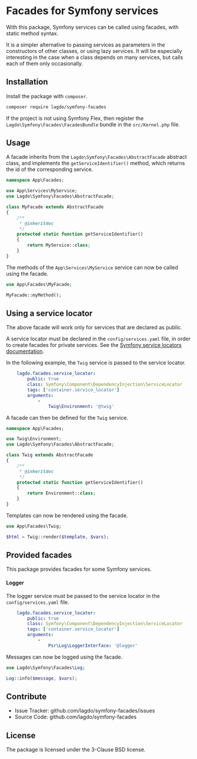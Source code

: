 Facades for Symfony services
============================

With this package, Symfony services can be called using facades, with static method syntax.

It is a simpler alternative to passing services as parameters in the constructors of other classes, or using lazy services.
It will be especially interesting in the case when a class depends on many services, but calls each of them only occasionally.

## Installation

Install the package with  `composer`.
```bash
composer require lagdo/symfony-facades
```

If the project is not using Symfony Flex, then register the `Lagdo\Symfony\Facades\FacadesBundle` bundle in the `src/Kernel.php` file.

## Usage

A facade inherits from the `Lagdo\Symfony\Facades\AbstractFacade` abstract class, and implements the `getServiceIdentifier()` method, which returns the id of the corresponding service.

```php
namespace App\Facades;

use App\Services\MyService;
use Lagdo\Symfony\Facades\AbstractFacade;

class MyFacade extends AbstractFacade
{
    /**
     * @inheritdoc
     */
    protected static function getServiceIdentifier()
    {
        return MyService::class;
    }
}
```

The methods of the `App\Services\MyService` service can now be called using the facade.

```php
use App\Facades\MyFacade;

MyFacade::myMethod();
```

## Using a service locator

The above facade will work only for services that are declared as public.

A service locator must be declared in the `config/services.yaml` file, in order to create facades for private services.
See the [Symfony service locators documentation](https://symfony.com/doc/4.4/service_container/service_subscribers_locators.html).

In the following example, the `Twig` service is passed to the service locator.

```yaml
    lagdo.facades.service_locator:
        public: true
        class: Symfony\Component\DependencyInjection\ServiceLocator
        tags: ['container.service_locator']
        arguments:
            -
                Twig\Environment: '@twig'
```

A facade can then be defined for the `Twig` service.

```php
namespace App\Facades;

use Twig\Environment;
use Lagdo\Symfony\Facades\AbstractFacade;

class Twig extends AbstractFacade
{
    /**
     * @inheritdoc
     */
    protected static function getServiceIdentifier()
    {
        return Environment::class;
    }
}
```

Templates can now be rendered using the facade.

```php
use App\Facades\Twig;

$html = Twig::render($template, $vars);
```

## Provided facades

This package provides facades for some Symfony services.

#### Logger

The logger service must be passed to the service locator in the `config/services.yaml` file.

```yaml
    lagdo.facades.service_locator:
        public: true
        class: Symfony\Component\DependencyInjection\ServiceLocator
        tags: ['container.service_locator']
        arguments:
            -
                Psr\Log\LoggerInterface: '@logger'
```

Messages can now be logged using the facade.

```php
use Lagdo\Symfony\Facades\Log;

Log::info($message, $vars);
```

Contribute
----------

- Issue Tracker: github.com/lagdo/symfony-facades/issues
- Source Code: github.com/lagdo/symfony-facades

License
-------

The package is licensed under the 3-Clause BSD license.
